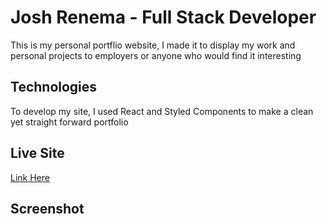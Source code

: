 <h1> Josh Renema - Full Stack Developer </h1>

This is my personal portflio website, I made it to display my work and personal projects to employers or anyone who would find it interesting

<h2>Technologies</h2>

To develop my site, I used React and Styled Components to make a clean yet straight forward portfolio

<h2>Live Site</h2>

<a href="https://portfolio-3-0-omega.vercel.app/" target="_blank">Link Here</a>

<h2>Screenshot</h2>
